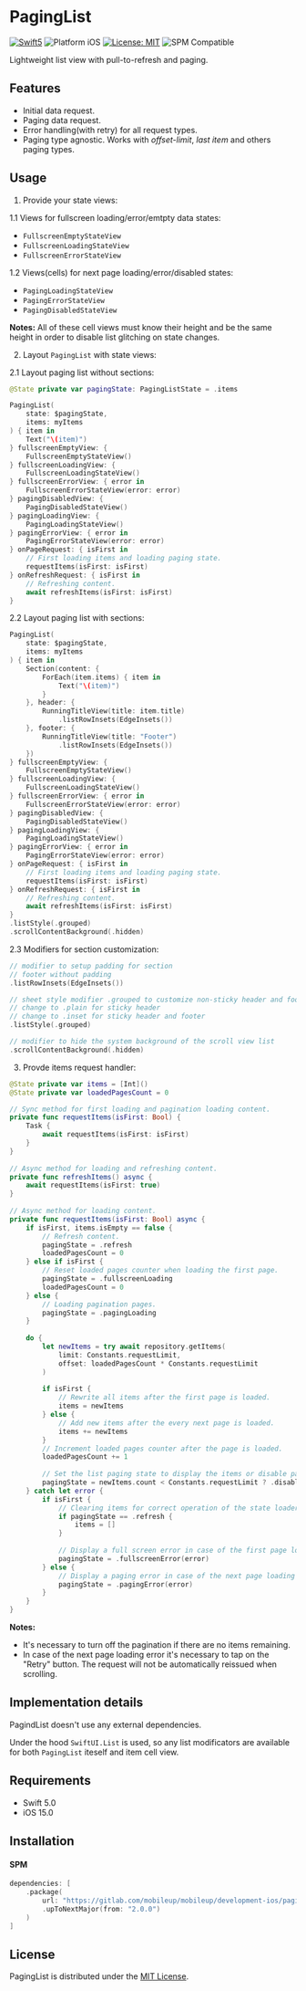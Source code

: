 # PagingList

<p align="left">
    <a href="https://developer.apple.com/swift"><img src="https://img.shields.io/badge/language-Swift_5-green" alt="Swift5" /></a>
 <img src="https://img.shields.io/badge/platform-iOS-blue.svg?style=flat" alt="Platform iOS" />
 <a href="https://github.com/MobileUpLLC/Utils/blob/main/LICENSE"><img src="https://img.shields.io/badge/license-MIT-green" alt="License: MIT" /></a>
<img src="https://img.shields.io/badge/SPM-compatible-green" alt="SPM Compatible">
</p>

Lightweight list view with pull-to-refresh and paging.

## Features
* Initial data request.
* Paging data request.
* Error handling(with retry) for all request types.
* Paging type agnostic. Works with *offset-limit*, *last item* and others paging types. 

## Usage
1. Provide your state views:

1.1 Views for fullscreen loading/error/emtpty data states:
 - `FullscreenEmptyStateView`
 - `FullscreenLoadingStateView`
 - `FullscreenErrorStateView`

1.2 Views(cells) for next page loading/error/disabled states:
 - `PagingLoadingStateView`
 - `PagingErrorStateView`
 - `PagingDisabledStateView`

 **Notes:** All of these cell views must know their height and be the same height in order to disable list glitching on state changes.

2. Layout `PagingList` with state views:

2.1 Layout paging list without sections:
```swift
@State private var pagingState: PagingListState = .items

PagingList(
    state: $pagingState,
    items: myItems
) { item in
    Text("\(item)")
} fullscreenEmptyView: {
    FullscreenEmptyStateView()
} fullscreenLoadingView: {
    FullscreenLoadingStateView()
} fullscreenErrorView: { error in
    FullscreenErrorStateView(error: error)
} pagingDisabledView: {
    PagingDisabledStateView()
} pagingLoadingView: {
    PagingLoadingStateView()
} pagingErrorView: { error in
    PagingErrorStateView(error: error)
} onPageRequest: { isFirst in
    // First loading items and loading paging state.
    requestItems(isFirst: isFirst)
} onRefreshRequest: { isFirst in
    // Refreshing content.
    await refreshItems(isFirst: isFirst)
}
```

2.2 Layout paging list with sections:
```swift
PagingList(
    state: $pagingState,
    items: myItems
) { item in
    Section(content: {
        ForEach(item.items) { item in
            Text("\(item)")
        }
    }, header: {
        RunningTitleView(title: item.title)
            .listRowInsets(EdgeInsets())
    }, footer: {
        RunningTitleView(title: "Footer")
            .listRowInsets(EdgeInsets())
    })
} fullscreenEmptyView: {
    FullscreenEmptyStateView()
} fullscreenLoadingView: {
    FullscreenLoadingStateView()
} fullscreenErrorView: { error in
    FullscreenErrorStateView(error: error)
} pagingDisabledView: {
    PagingDisabledStateView()
} pagingLoadingView: {
    PagingLoadingStateView()
} pagingErrorView: { error in
    PagingErrorStateView(error: error)
} onPageRequest: { isFirst in
    // First loading items and loading paging state.
    requestItems(isFirst: isFirst)
} onRefreshRequest: { isFirst in
    // Refreshing content.
    await refreshItems(isFirst: isFirst)
}
.listStyle(.grouped)
.scrollContentBackground(.hidden)
```

2.3 Modifiers for section customization:
```swift
// modifier to setup padding for section
// footer without padding
.listRowInsets(EdgeInsets())

// sheet style modifier .grouped to customize non-sticky header and footer
// change to .plain for sticky header
// change to .inset for sticky header and footer
.listStyle(.grouped)

// modifier to hide the system background of the scroll view list
.scrollContentBackground(.hidden)
```
  

3. Provde items request handler:
```swift
@State private var items = [Int]()
@State private var loadedPagesCount = 0

// Sync method for first loading and pagination loading content.
private func requestItems(isFirst: Bool) {
    Task {
        await requestItems(isFirst: isFirst)
    }
}
    
// Async method for loading and refreshing content.
private func refreshItems() async {
    await requestItems(isFirst: true)
}
    
// Async method for loading content.
private func requestItems(isFirst: Bool) async {
    if isFirst, items.isEmpty == false {
        // Refresh content.
        pagingState = .refresh
        loadedPagesCount = 0
    } else if isFirst {
        // Reset loaded pages counter when loading the first page.
        pagingState = .fullscreenLoading
        loadedPagesCount = 0
    } else {
        // Loading pagination pages.
        pagingState = .pagingLoading
    }
        
    do {
        let newItems = try await repository.getItems(
            limit: Constants.requestLimit,
            offset: loadedPagesCount * Constants.requestLimit
        )
        
        if isFirst {
            // Rewrite all items after the first page is loaded.
            items = newItems
        } else {
            // Add new items after the every next page is loaded.
            items += newItems
        }
        // Increment loaded pages counter after the page is loaded.
        loadedPagesCount += 1
        
        // Set the list paging state to display the items or disable pagination if there are no items remaining.
        pagingState = newItems.count < Constants.requestLimit ? .disabled : .items
    } catch let error {
        if isFirst {
            // Сlearing items for correct operation of the state loader when call pull to refresh.
            if pagingState == .refresh {
                items = []
            }
                
            // Display a full screen error in case of the first page loading error.
            pagingState = .fullscreenError(error)
        } else {
            // Display a paging error in case of the next page loading error.
            pagingState = .pagingError(error)
        }
    }
}
```
**Notes:**
* It's necessary to turn off the pagination if there are no items remaining.
* In case of the next page loading error it's necessary to tap on the "Retry" button. The request will not be automatically reissued when scrolling.

## Implementation details
PagindList doesn't use any external dependencies.

Under the hood `SwiftUI.List` is used, so any list modificators are available for both `PagingList` iteself and item cell view.

## Requirements

- Swift 5.0
- iOS 15.0

## Installation

#### SPM
```swift
dependencies: [
    .package(
        url: "https://gitlab.com/mobileup/mobileup/development-ios/paging-list", 
        .upToNextMajor(from: "2.0.0")
    )
]
```

## License
PagingList is distributed under the [MIT License](https://github.com/MobileUpLLC/PagingList/blob/main/LICENSE).
